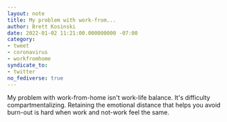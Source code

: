 ```yaml
---
layout: note
title: My problem with work-from...
author: Brett Kosinski
date: 2022-01-02 11:21:00.000000000 -07:00
category:
- tweet
- coronavirus
- workfromhome
syndicate_to:
- twitter
no_fediverse: true
---
```

My problem with work-from-home isn't work-life balance. It's difficulty compartmentalizing. Retaining the emotional distance that helps you avoid burn-out is hard when work and not-work feel the same.